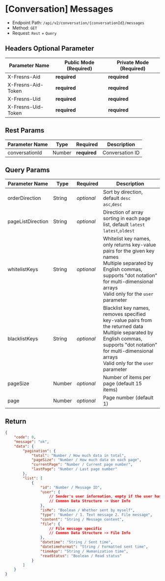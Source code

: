# [Conversation] Messages

- Endpoint Path: `/api/v2/conversation/{conversationId}/messages`
- Method: `GET`
- Request: `Rest` + `Query`

## Headers Optional Parameter

| Parameter Name | Public Mode (Required) | Private Mode (Required) |
| --- | --- | --- |
| X-Fresns-Aid | **required** | **required** |
| X-Fresns-Aid-Token | **required** | **required** |
| X-Fresns-Uid | **required** | **required** |
| X-Fresns-Uid-Token | **required** | **required** |

## Rest Params

| Parameter Name | Type | Required | Description |
| --- | --- | --- | --- |
| conversationId | Number | **required** | Conversation ID |

## Query Params

| Parameter Name | Type | Required | Description |
| --- | --- | --- | --- |
| orderDirection | String | *optional* | Sort by direction, default `desc`<br>`asc`,`desc` |
| pageListDirection | String | *optional* | Direction of array sorting in each page list, default `latest`<br>`latest`,`oldest` |
| whitelistKeys | String | *optional* | Whitelist key names, only returns key-value pairs for the given key names<br>Multiple separated by English commas, supports "dot notation" for multi-dimensional arrays<br>Valid only for the `user` parameter |
| blacklistKeys | String | *optional* | Blacklist key names, removes specified key-value pairs from the returned data<br>Multiple separated by English commas, supports "dot notation" for multi-dimensional arrays<br>Valid only for the `user` parameter |
| pageSize | Number | *optional* | Number of items per page (default 15 items) |
| page | Number | *optional* | Page number (default 1) |

## Return

```json
{
    "code": 0,
    "message": "ok",
    "data": {
        "pagination": {
            "total": "Number / How much data in total",
            "pageSize": "Number / How much data on each page",
            "currentPage": "Number / Current page number",
            "lastPage": "Number / Last page number"
        },
        "list": [
            {
                "id": "Number / Message ID",
                "user": {
                    // Sender's user information, empty if the user has been deactivated.
                    // Common Data Structure -> User Info
                },
                "isMe": "Boolean / Whether sent by myself",
                "type": "Number / 1. Text message 2. File message",
                "content": "String / Message content",
                "file": {
                    // File message specific
                    // Common Data Structure -> File Info
                },
                "datetime": "String / Sent time",
                "datetimeFormat": "String / Formatted sent time",
                "timeAgo": "String / Humanization time",
                "readStatus": "Boolean / Read status"
            }
        ]
    }
}
```
